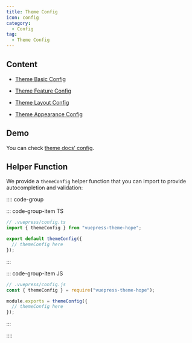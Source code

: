 ```yaml
---
title: Theme Config
icon: config
category:
  - Config
tag:
  - Theme Config
---
```


## Content

- [Theme Basic Config](basic.md)

- [Theme Feature Config](feature.md)

- [Theme Layout Config](layout.md)

- [Theme Appearance Config](apperance.md)

## Demo

You can check [theme docs’ config][docs-config].

## Helper Function

We provide a `themeConfig` helper function that you can import to provide autocompletion and validation:

:::: code-group

::: code-group-item TS

```ts {2,4,6}
// .vuepress/config.ts
import { themeConfig } from "vuepress-theme-hope";

export default themeConfig({
  // themeConfig here
});
```

:::

::: code-group-item JS

```js {2,4,6}
// .vuepress/config.js
const { themeConfig } = require("vuepress-theme-hope");

module.exports = themeConfig({
  // themeConfig here
});
```

:::

::::

[docs-config]: https://github.com/vuepress-theme-hope/vuepress-theme-hope/blob/main/docs/theme/src/.vuepress/themeConfig.ts
